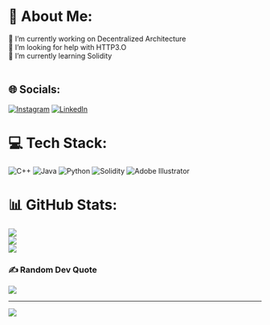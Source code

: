 # 💫 About Me:
🔭 I’m currently working on Decentralized Architecture <br>🤝 I’m looking for help with HTTP3.O<br>🌱 I’m currently learning Solidity<br><br>


## 🌐 Socials:
[![Instagram](https://img.shields.io/badge/Instagram-%23E4405F.svg?logo=Instagram&logoColor=white)](https://instagram.com/akhiiiesh) [![LinkedIn](https://img.shields.io/badge/LinkedIn-%230077B5.svg?logo=linkedin&logoColor=white)](https://linkedin.com/in/akhileshpokale) 

# 💻 Tech Stack:
![C++](https://img.shields.io/badge/c++-%2300599C.svg?style=for-the-badge&logo=c%2B%2B&logoColor=white) ![Java](https://img.shields.io/badge/java-%23ED8B00.svg?style=for-the-badge&logo=java&logoColor=white) ![Python](https://img.shields.io/badge/python-3670A0?style=for-the-badge&logo=python&logoColor=ffdd54) ![Solidity](https://img.shields.io/badge/Solidity-%23363636.svg?style=for-the-badge&logo=solidity&logoColor=white) ![Adobe Illustrator](https://img.shields.io/badge/adobeillustrator-%23FF9A00.svg?style=for-the-badge&logo=adobeillustrator&logoColor=white)
# 📊 GitHub Stats:
![](https://github-readme-stats.vercel.app/api?username=AkhileshPokale-IND&theme=dark&hide_border=false&include_all_commits=true&count_private=true)<br/>
![](https://github-readme-streak-stats.herokuapp.com/?user=AkhileshPokale-IND&theme=dark&hide_border=false)<br/>
![](https://github-readme-stats.vercel.app/api/top-langs/?username=AkhileshPokale-IND&theme=dark&hide_border=false&include_all_commits=true&count_private=true&layout=compact)

### ✍️ Random Dev Quote
![](https://quotes-github-readme.vercel.app/api?type=horizontal&theme=radical)

---
[![](https://visitcount.itsvg.in/api?id=AkhileshPokale-IND&icon=2&color=0)](https://visitcount.itsvg.in)
